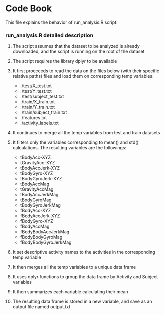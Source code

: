 Code Book
=========

This file explains the behavior of run_analysis.R script.

### run_analysis.R detailed description

1. The script assumes that the dataset to be analyzed is already downloaded, and the script is running on the root of the dataset
2. The script requires the library dplyr to be available
3. It first procceeds to read the data on the files below (with their specific relative paths) files and load them on corresponding temp variables:
   
    + ./test/X_test.txt
    + ./test/Y_test.txt
    + ./test/subject_test.txt
    + ./train/X_train.txt
    + ./train/Y_train.txt
    + ./train/subject_train.txt
    + ./features.txt
    + ./activity_labels.txt
   
4. It continues to merge all the temp variables from test and train datasets
5. It filters only the variables corresponding to mean() and std() calculations. The resulting variables are the followings:
   
    + tBodyAcc-XYZ
    + tGravityAcc-XYZ
    + tBodyAccJerk-XYZ
    + tBodyGyro-XYZ
    + tBodyGyroJerk-XYZ
    + tBodyAccMag
    + tGravityAccMag
    + tBodyAccJerkMag
    + tBodyGyroMag
    + tBodyGyroJerkMag
    + fBodyAcc-XYZ
    + fBodyAccJerk-XYZ
    + fBodyGyro-XYZ
    + fBodyAccMag
    + fBodyBodyAccJerkMag
    + fBodyBodyGyroMag
    + fBodyBodyGyroJerkMag
   
6. It set descriptive activity names to the activities in the corresponding temp variable
7. It then merges all the temp variables to a unique data frame
8. It uses dplyr functions to group the data frame by Activity and Subject variables
9. It then summarizes each variable calculating their mean
10. The resulting data frame is stored in a new variable, and save as an output file named output.txt

